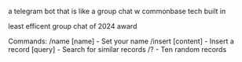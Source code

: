 a telegram bot that is like a group chat w commonbase tech built in

least efficent group chat of 2024 award

Commands:
/name [name] - Set your name
/insert [content] - Insert a record
[query] - Search for similar records
/? - Ten random records
